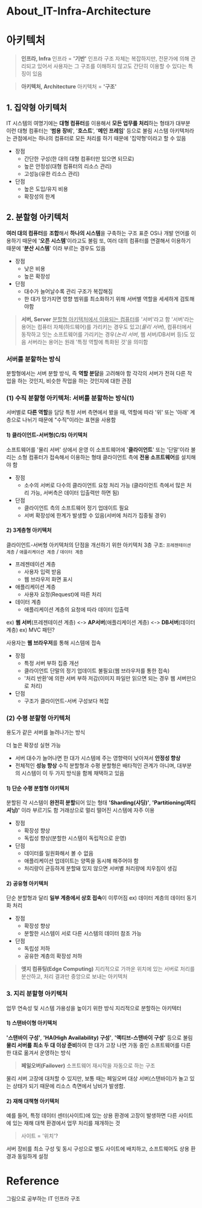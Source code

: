 # About_IT-Infra-Architecture

# 아키텍처
> **인프라, Infra**
인프라 = **'기반'**
인프라 구조 자체는 복잡하지만, 전문가에 의해 관리되고 있어서 사용자는 그 구조를 이해하지 않고도 간단히 이용할 수 있다는 특징이 있음

> **아키텍처, Architecture**
아키텍처 = **'구조'**

## 1. 집약형 아키텍처
IT 시스템의 여명기에는 **대형 컴퓨터**를 이용해서 **모든 업무를 처리**하는 형태가 대부분
이런 대형 컴퓨터는 '**범용 장비**', '**호스트**', '**메인 프레임**' 등으로 불림
시스템 아키텍처라는 관점에서는 하나의 컴퓨터로 모든 처리를 하기 때문에 '집약형'이라고 할 수 있음
* 장점
  - 간단한 구성(한 대의 대형 컴퓨터만 있으면 되므로)
  - 높은 안정성(대형 컴퓨터의 리소스 관리)
  - 고성능(유한 리소스 관리)
* 단점
  - 높은 도입/유지 비용
  - 확장성의 한계
## 2. 분할형 아키텍처
**여러 대의 컴퓨터**를 **조합**해서 **하나의 시스템**을 구축하는 구조
표준 OS나 개발 언어를 이용하기 때문에 '**오픈 시스템**'이라고도 불림
또, 여러 대의 컴퓨터를 연결해서 이용하기 때문에 '**분산 시스템**' 이라 부르는 경우도 있음
* 장점
  - 낮은 비용
  - 높은 확장성
* 단점
  - 대수가 늘어날수록 관리 구조가 복잡해짐
  - 한 대가 망가지면 영향 범위를 최소화하기 위해 서버별 역할을 세세하게 검토해야함

> **서버, Server**
<u>분할형 아키텍처에서 이용되는 컴퓨터</u>를 '서버'라고 함
'서버'라는 용어는
컴퓨터 자체(하드웨어)를 가리키는 경우도 있고(*물리 서버*),
컴퓨터에서 동작하고 잇는 소프트웨어를 가리키는 경우(*논리 서버*, 웹 서버/DB서버 등)도 있음
서버라는 용어는 원래 '특정 역할에 특화된 것'을 의미함

### 서버를 분할하는 방식
분할형에서는 서버 분할 방식, 즉 **역할 분담**을 고려해야 함
각각의 서버가 전혀 다른 작업을 하는 것인지, 비슷한 작업을 하는 것인지에 대한 관점

### (1) 수직 분햘형 아키텍처: 서버를 분할하는 방식(1)
서버별로 **다른 역할**을 담당
특정 서버 측면에서 봤을 때, 역할에 따라 '위' 또는 '아래' 계층으로 나뉘기 때문에 "수직"이라는 표현을 사용함

#### 1) 클라이언트-서버형(C/S) 아키텍처
소프트웨어를 '물리 서버' 상에서 운영
이 소프트웨어에 '**클라이언트**' 또는 '단말'이라 불리는 소형 컴퓨터가 접속해서 이용하는 형태
클라이언트 측에 **전용 소프트웨어**를 설치해야 함
* 장점
  - 소수의 서버로 다수의 클라이언트 요청 처리 가능
  (클라이언트 측에서 많은 처리 가능, 서버측은 데이터 입출력만 하면 됨)
* 단점
  - 클라이언트 측의 소프트웨어 정기 업데이트 필요
  - 서버 확장성에 한계가 발생할 수 있음(서버에 처리가 집중될 경우)

#### 2) 3계층형 아키텍처
클라이언트-서버형 아키텍처의 단점을 개선하기 위한 아키텍처
3층 구조: `프레젠테이션 계층` / `애플리케이션 계층` / `데이터 계층`
* 프레젠테이션 계층
  - 사용자 입력 받음
  - 웹 브라우저 화면 표시
* 애플리케이션 계층
  - 사용자 요청(Request)에 따른 처리
* 데이터 계층
  - 애플리케이션 계층의 요청에 따라 데이터 입출력

ex) **웹 서버**(프레젠테이션 계층) <-> **AP서버**(애플리케이션 계층) <-> **DB서버**(데이터 계층)
ex) MVC 패턴?

사용자는 **웹 브라우저**를 통해 시스템에 접속

* 장점
  - 특정 서버 부하 집중 개선
  - 클라이언트 단말의 정기 업데이트 불필요(웹 브라우저를 통한 접속)
  - '처리 반환'에 의한 서버 부하 저감(이미지 파일만 읽으면 되는 경우 웹 서버만으로 처리)
* 단점
  - 구조가 클라이언트-서버 구성보다 복잡

### (2) 수평 분햘형 아키텍처
용도가 같은 서버를 늘려나가는 방식

더 높은 확장성 실현 가능
- 서버 대수가 늘어나면 한 대가 시스템에 주는 영향력이 낮아져서 **안정성 향상**
- 전체적인 **성능 향상**
수직 분할형과 수평 분할형은 배타적인 관계가 아니며, 대부분의 시스템이 이 두 가지 방식을 함께 채택하고 있음

#### 1) 단순 수평 분할형 아키텍처
분할된 각 시스템이 **완전히 분할**되어 있는 형태
**'Sharding(샤딩)'**, **'Partitioning(파티셔닝)'** 이라 부르기도 함
거래상으로 멀리 떨어진 시스템에 자주 이용
* 장점
  - 확장성 향상
  - 독립성 향상(분할한 시스템이 독립적으로 운영)
* 단점
  - 데이터를 일원화해서 볼 수 없음
  - 애플리케이션 업데이트는 양쪽을 동시해 해주어야 함
  - 처리량이 균등하게 분할돼 있지 않으면 서버별 처리량에 치우침이 생김

#### 2) 공유형 아키텍처
단순 분할형과 달리 **일부 계층에서 상호 접속**이 이루어짐
ex) 데이터 계층의 데이터 동기화 처리
* 장점 
  - 확장성 향상
  - 분할한 시스템이 서로 다른 시스템의 데이터 참조 가능
* 단점
  - 독립성 저하
  - 공유한 계층의 확장성 저하

> **엣지 컴퓨팅(Edge Computing)**
지리적으로 가까운 위치에 있는 서버로 처리를 분산하고, 처리 결과만 중앙으로 보내는 아키텍처

### 3. 지리 분할형 아키텍처
업무 연속성 및 시스템 가용성을 높이기 위한 방식
지리적으로 분할하는 아키텍터

#### 1) 스탠바이형 아키텍처
**'스탠바이 구성'**, **'HA(High Availability) 구성'**, **'액티브-스탠바이 구성'** 등으로 불림
**물리 서버를 최소 두 대 이상 준비**하여 한 대가 고장 나면 가동 중인 소프트웨어를 다른 한 대로 옮겨서 운영하는 방식
> **페일오버(Failover)**
소프트웨어 재시작을 자동으로 하는 구조

물리 서버 고장에 대처할 수 있지만, 보통 때는 페일오버 대상 서버(스탠바이)가 놀고 있는 상태가 되기 때문에 리소스 측면에서 낭비가 발생함.

#### 2) 재해 대책형 아키텍처
예를 들어, 특정 데이터 센터(사이트)에 있는 상용 환경에 고장이 발생하면 다른 사이트에 있는 재해 대책 환경에서 업무 처리를 재개하는 것
> 사이트 = '위치'?

서버 장비를 최소 구성 및 동시 구성으로 별도 사이트에 배치하고, 소프트웨어도 상용 환경과 동일하게 설정





# Reference
그림으로 공부하는 IT 인프라 구조


